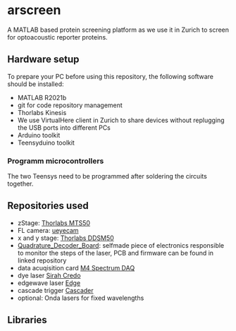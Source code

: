 # arscreen
A MATLAB based protein screening platform as we use it in Zurich to screen for optoacoustic reporter proteins.

## Hardware setup

To prepare your PC before using this repository, the following software should be installed:

*  MATLAB R2021b
*  git for code repository management
*  Thorlabs Kinesis
*  We use VirtualHere client in Zurich to share devices without replugging the USB ports into different PCs
*  Arduino toolkit
*  Teensyduino toolkit

### Programm microcontrollers

The two Teensys need to be programmed after soldering the circuits together. 

## Repositories used

*  zStage: [Thorlabs MTS50](https://github.com/razanskylab/Stage_Thorlabs_MTS50)
*  FL camera: [ueyecam](https://github.com/razanskylab/ueyecam)
*  x and y stage: [Thorlabs DDSM50](https://github.com/razanskylab/Stage_Thorlabs_DDSM50)
*  [Quadrature_Decoder_Board](git@github.com:razanskylab/Quadrature_Decoder_Board.git): selfmade piece of electronics responsible to monitor the steps of the laser, PCB and firmware can be found in linked repository
*  data acuqisition card [M4 Spectrum DAQ](git@github.com:razanskylab/DAQ_Spectrum_M4i4420.git)
*  dye laser [Sirah Credo](https://github.com/razanskylab/Laser_Sirah_Credo)
*  edgewave laser [Edge](https://github.com/razanskylab/Laser_Edgewave_Innoslab)
*  cascade trigger [Cascader](https://github.com/razanskylab/Cascade_Trigger)
*  optional: Onda lasers for fixed wavelengths

## Libraries

